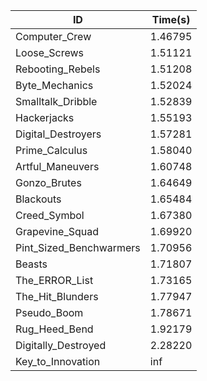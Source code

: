 |ID|Time(s)|
|-|-|
|Computer_Crew|1.46795|
|Loose_Screws|1.51121|
|Rebooting_Rebels|1.51208|
|Byte_Mechanics|1.52024|
|Smalltalk_Dribble|1.52839|
|Hackerjacks|1.55193|
|Digital_Destroyers|1.57281|
|Prime_Calculus|1.58040|
|Artful_Maneuvers|1.60748|
|Gonzo_Brutes|1.64649|
|Blackouts|1.65484|
|Creed_Symbol|1.67380|
|Grapevine_Squad|1.69920|
|Pint_Sized_Benchwarmers|1.70956|
|Beasts|1.71807|
|The_ERROR_List|1.73165|
|The_Hit_Blunders|1.77947|
|Pseudo_Boom|1.78671|
|Rug_Heed_Bend|1.92179|
|Digitally_Destroyed|2.28220|
|Key_to_Innovation|inf|
